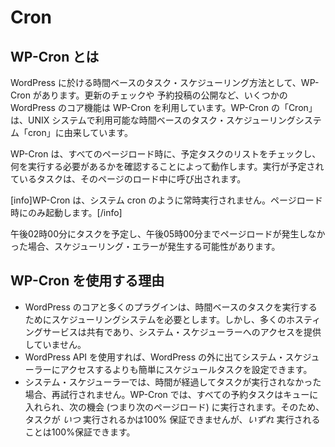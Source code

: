 <!-- 
# Cron
 -->
# Cron

<!-- 
## What is WP-Cron
 -->
## WP-Cron とは

<!-- 
WP-Cron is how WordPress handles scheduling time-based tasks in WordPress. Several WordPress core features, such as checking for updates and publishing scheduled post, utilize WP-Cron. The "Cron" part of the name comes from the cron time-based task scheduling system that is available on UNIX systems.
 -->
WordPress に於ける時間ベースのタスク・スケジューリング方法として、WP-Cron があります。更新のチェックや 予約投稿の公開など、いくつかの WordPress のコア機能は WP-Cron を利用しています。WP-Cron の「Cron」は、UNIX システムで利用可能な時間ベースのタスク・スケジューリングシステム「cron」に由来しています。

<!-- 
WP-Cron works by checking, on every page load, a list of scheduled tasks to see what needs to be run. Any tasks due to run will be called during that page load.
 -->
WP-Cron は、すべてのページロード時に、予定タスクのリストをチェックし、何を実行する必要があるかを確認することによって動作します。実行が予定されているタスクは、そのページのロード中に呼び出されます。

<!-- 
[info]WP-Cron does not run constantly as the system cron does; it is only triggered on page load.[/info]
 -->
[info]WP-Cron は、システム cron のように常時実行されません。ページロード時にのみ起動します。[/info]

<!-- 
Scheduling errors could occur if you schedule a task for 2:00PM and no page loads occur until 5:00PM.
 -->
午後02時00分にタスクを予定し、午後05時00分までページロードが発生しなかった場合、スケジューリング・エラーが発生する可能性があります。

<!-- 
## Why use WP-Cron
 -->
## WP-Cron を使用する理由

<!-- 
- WordPress core and many plugins need a scheduling system to perform time-based tasks. However, many hosting services are shared and do not provide access to the system scheduler.
- Using the WordPress API is a simpler method for setting scheduled tasks than going outside of WordPress to the system scheduler.
- With the system scheduler, if the time passes and the task did not run, it will not be re-attempted. With WP-Cron, all scheduled tasks are put into a queue and will run at the next opportunity (meaning the next page load). So while you can’t be 100% sure _when_ your task will run, you can be 100% sure that it will run _eventually_.
 -->
- WordPress のコアと多くのプラグインは、時間ベースのタスクを実行するためにスケジューリングシステムを必要とします。しかし、多くのホスティングサービスは共有であり、システム・スケジューラーへのアクセスを提供していません。
- WordPress API を使用すれば、WordPress の外に出てシステム・スケジューラーにアクセスするよりも簡単にスケジュールタスクを設定できます。
- システム・スケジューラーでは、時間が経過してタスクが実行されなかった場合、再試行されません。WP-Cron では、すべての予約タスクはキューに入れられ、次の機会 (つまり次のページロード) に実行されます。そのため、タスクが _いつ_ 実行されるかは100% 保証できませんが、_いずれ_ 実行されることは100%保証できます。